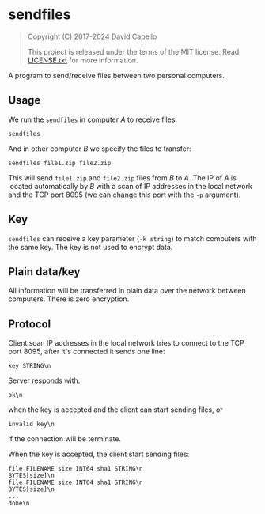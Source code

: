 # sendfiles

> Copyright (C) 2017-2024 David Capello
>
> This project is released under the terms of the MIT license.
> Read [LICENSE.txt](LICENSE.txt) for more information.

A program to send/receive files between two personal computers.

## Usage

We run the `sendfiles` in computer *A* to receive files:

    sendfiles

And in other computer *B* we specify the files to transfer:

    sendfiles file1.zip file2.zip

This will send `file1.zip` and `file2.zip` files from *B* to *A*. The
IP of *A* is located automatically by *B* with a scan of IP addresses
in the local network and the TCP port 8095 (we can change this port
with the `-p` argument).

## Key

`sendfiles` can receive a key parameter (`-k string`) to match
computers with the same key. The key is not used to encrypt data.

## Plain data/key

All information will be transferred in plain data over the network
between computers. There is zero encryption.

## Protocol

Client scan IP addresses in the local network tries to connect to the
TCP port 8095, after it's connected it sends one line:

    key STRING\n

Server responds with:

    ok\n

when the key is accepted and the client can start sending files, or

    invalid key\n

if the connection will be terminate.

When the key is accepted, the client start sending files:

    file FILENAME size INT64 sha1 STRING\n
    BYTES[size]\n
    file FILENAME size INT64 sha1 STRING\n
    BYTES[size]\n
    ...
    done\n
